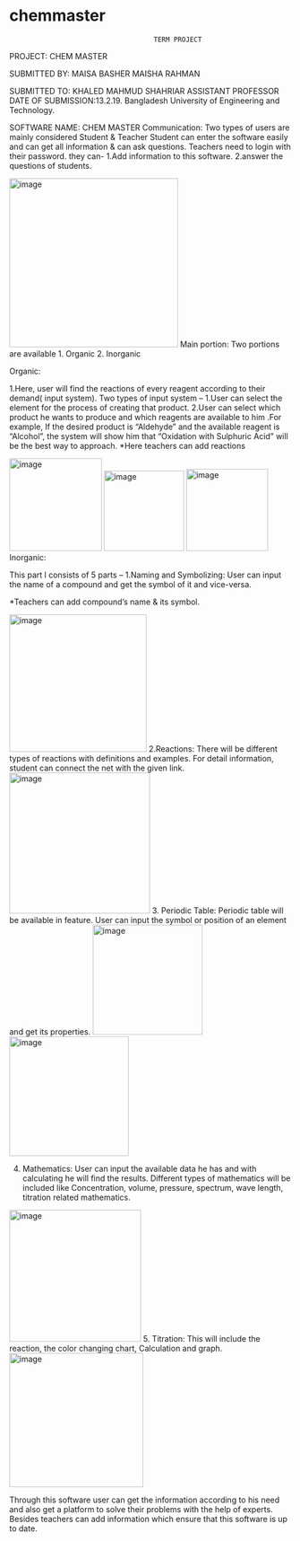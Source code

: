 # chemmaster
                                        TERM PROJECT
PROJECT: CHEM MASTER

SUBMITTED BY:
MAISA BASHER
MAISHA RAHMAN

SUBMITTED TO:
KHALED  MAHMUD SHAHRIAR
ASSISTANT PROFESSOR
DATE OF SUBMISSION:13.2.19.
Bangladesh University of Engineering and Technology.


SOFTWARE NAME: CHEM MASTER
Communication:
Two types of users are mainly considered Student & Teacher
Student can enter the software easily and can get all information & can ask questions.
Teachers need to login with their password. they can-
1.Add information to this software.
2.answer the questions of students.

<img width="301" alt="image" src="https://user-images.githubusercontent.com/47857402/147249105-c07a8636-a318-4078-a090-80dabee8e823.png">
Main portion:
Two portions are available 
1.	Organic
2.	Inorganic

Organic:

1.Here, user will find  the reactions of every reagent according to their demand( input system).
Two types of input system –
                       1.User can select the element for the process of creating that product. 
                      2.User can select which product he wants to produce and which reagents are available to him .For example, If the desired product is “Aldehyde” and the available reagent is “Alcohol”, the system will show him that “Oxidation with Sulphuric Acid” will be the best way to approach.
*Here teachers can add reactions


<img width="165" alt="image" src="https://user-images.githubusercontent.com/47857402/147249353-d6b1fd0b-90b6-4461-8675-ec35dbf975cf.png">
<img width="143" alt="image" src="https://user-images.githubusercontent.com/47857402/147249369-5296fc64-2a8c-4483-9932-301e507f5d3c.png">
<img width="146" alt="image" src="https://user-images.githubusercontent.com/47857402/147249385-03419193-5200-46e2-89f4-50e7c470a0aa.png">
Inorganic:

This part l consists of 5 parts –
      1.Naming and Symbolizing: User  can input  the name of a compound and get the symbol of it and vice-versa.

*Teachers can add compound’s name & its symbol.


<img width="245" alt="image" src="https://user-images.githubusercontent.com/47857402/147249396-64c43b61-7ce5-4a14-8d6a-b3720cbe2197.png">
      2.Reactions: There will be different types of reactions with definitions and examples.
For detail information, student can connect the net with the given link.


<img width="251" alt="image" src="https://user-images.githubusercontent.com/47857402/147249408-55876fe6-d515-4179-99da-3d1859899c20.png">
3.	Periodic Table: Periodic table will be available in feature. User can input the symbol or position of an element and get its properties.
<img width="196" alt="image" src="https://user-images.githubusercontent.com/47857402/147249423-d5cb9b8a-b38b-41ef-a7b4-71a3ca7f98d3.png">

<img width="213" alt="image" src="https://user-images.githubusercontent.com/47857402/147249446-2d00af07-2b4d-4bff-b8da-7f9be81213bb.png">

4.	Mathematics:  User can input the available data he has and with calculating he will find the results. Different types of mathematics will be included like   Concentration, volume, pressure, spectrum, wave length, titration related mathematics.
<img width="235" alt="image" src="https://user-images.githubusercontent.com/47857402/147249457-3fbdb3f8-1894-4a2e-8b44-43db6a058d1b.png">
5.	Titration: This will include the reaction, the color changing chart, Calculation  and graph.
<img width="239" alt="image" src="https://user-images.githubusercontent.com/47857402/147249467-d1b1c8ea-b6c2-4f71-8cdf-c117b750966e.png">


Through this software user can get the information according to his need and also get a platform to solve their problems with the help of experts. Besides teachers can add information which ensure that this software is up to date.


